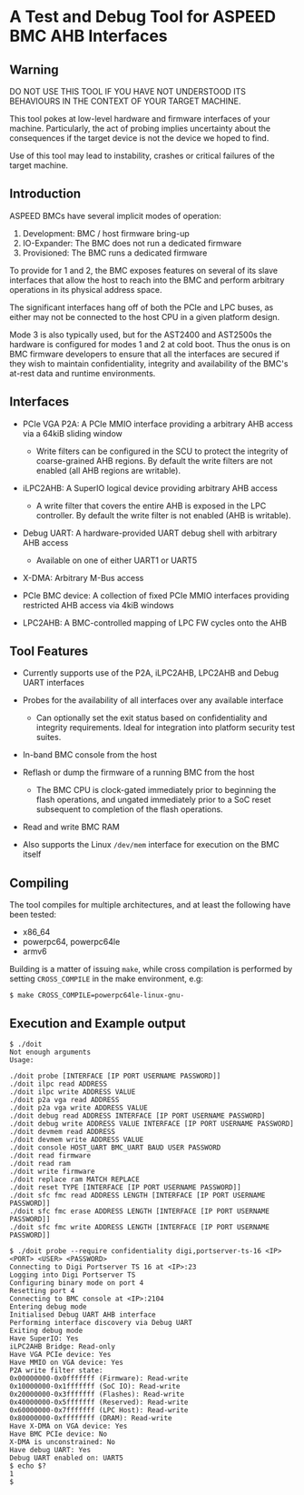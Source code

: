 # A Test and Debug Tool for ASPEED BMC AHB Interfaces

## Warning

DO NOT USE THIS TOOL IF YOU HAVE NOT UNDERSTOOD ITS BEHAVIOURS IN THE CONTEXT
OF YOUR TARGET MACHINE.

This tool pokes at low-level hardware and firmware interfaces of your machine.
Particularly, the act of probing implies uncertainty about the consequences if
the target device is not the device we hoped to find.

Use of this tool may lead to instability, crashes or critical failures of the
target machine.

## Introduction

ASPEED BMCs have several implicit modes of operation:

1. Development: BMC / host firmware bring-up
2. IO-Expander: The BMC does not run a dedicated firmware
3. Provisioned: The BMC runs a dedicated firmware

To provide for 1 and 2, the BMC exposes features on several of its slave
interfaces that allow the host to reach into the BMC and perform arbitrary
operations in its physical address space.

The significant interfaces hang off of both the PCIe and LPC buses, as either
may not be connected to the host CPU in a given platform design.

Mode 3 is also typically used, but for the AST2400 and AST2500s the hardware is
configured for modes 1 and 2 at cold boot. Thus the onus is on BMC firmware
developers to ensure that all the interfaces are secured if they wish to
maintain confidentiality, integrity and availability of the BMC's at-rest data
and runtime environments.

## Interfaces

* PCIe VGA P2A: A PCIe MMIO interface providing a arbitrary AHB access via a
  64kiB sliding window

  * Write filters can be configured in the SCU to protect the integrity of
    coarse-grained AHB regions. By default the write filters are not enabled
    (all AHB regions are writable).

* iLPC2AHB: A SuperIO logical device providing arbitrary AHB access

  * A write filter that covers the entire AHB is exposed in the LPC controller.
    By default the write filter is not enabled (AHB is writable).

* Debug UART: A hardware-provided UART debug shell with arbitrary AHB access

  * Available on one of either UART1 or UART5

* X-DMA: Arbitrary M-Bus access

* PCIe BMC device: A collection of fixed PCIe MMIO interfaces providing
  restricted AHB access via 4kiB windows

* LPC2AHB: A BMC-controlled mapping of LPC FW cycles onto the AHB

## Tool Features

* Currently supports use of the P2A, iLPC2AHB, LPC2AHB and Debug UART interfaces

* Probes for the availability of all interfaces over any available interface

  * Can optionally set the exit status based on confidentiality and integrity
    requirements. Ideal for integration into platform security test suites.

* In-band BMC console from the host

* Reflash or dump the firmware of a running BMC from the host

  * The BMC CPU is clock-gated immediately prior to beginning the flash
    operations, and ungated immediately prior to a SoC reset subsequent to
    completion of the flash operations.

* Read and write BMC RAM

* Also supports the Linux `/dev/mem` interface for execution on the BMC itself

## Compiling

The tool compiles for multiple architectures, and at least the following have
been tested:

* x86_64
* powerpc64, powerpc64le
* armv6

Building is a matter of issuing `make`, while cross compilation is performed by
setting `CROSS_COMPILE` in the make environment, e.g:

```
$ make CROSS_COMPILE=powerpc64le-linux-gnu-
```

## Execution and Example output

```
$ ./doit
Not enough arguments
Usage:

./doit probe [INTERFACE [IP PORT USERNAME PASSWORD]]
./doit ilpc read ADDRESS
./doit ilpc write ADDRESS VALUE
./doit p2a vga read ADDRESS
./doit p2a vga write ADDRESS VALUE
./doit debug read ADDRESS INTERFACE [IP PORT USERNAME PASSWORD]
./doit debug write ADDRESS VALUE INTERFACE [IP PORT USERNAME PASSWORD]
./doit devmem read ADDRESS
./doit devmem write ADDRESS VALUE
./doit console HOST_UART BMC_UART BAUD USER PASSWORD
./doit read firmware
./doit read ram
./doit write firmware
./doit replace ram MATCH REPLACE
./doit reset TYPE [INTERFACE [IP PORT USERNAME PASSWORD]]
./doit sfc fmc read ADDRESS LENGTH [INTERFACE [IP PORT USERNAME PASSWORD]]
./doit sfc fmc erase ADDRESS LENGTH [INTERFACE [IP PORT USERNAME PASSWORD]]
./doit sfc fmc write ADDRESS LENGTH [INTERFACE [IP PORT USERNAME PASSWORD]]
```

```
$ ./doit probe --require confidentiality digi,portserver-ts-16 <IP> <PORT> <USER> <PASSWORD>
Connecting to Digi Portserver TS 16 at <IP>:23
Logging into Digi Portserver TS
Configuring binary mode on port 4
Resetting port 4
Connecting to BMC console at <IP>:2104
Entering debug mode
Initialised Debug UART AHB interface
Performing interface discovery via Debug UART
Exiting debug mode
Have SuperIO: Yes
iLPC2AHB Bridge: Read-only
Have VGA PCIe device: Yes
Have MMIO on VGA device: Yes
P2A write filter state:
0x00000000-0x0fffffff (Firmware): Read-write
0x10000000-0x1fffffff (SoC IO): Read-write
0x20000000-0x3fffffff (Flashes): Read-write
0x40000000-0x5fffffff (Reserved): Read-write
0x60000000-0x7fffffff (LPC Host): Read-write
0x80000000-0xffffffff (DRAM): Read-write
Have X-DMA on VGA device: Yes
Have BMC PCIe device: No
X-DMA is unconstrained: No
Have debug UART: Yes
Debug UART enabled on: UART5
$ echo $?
1
$
```
